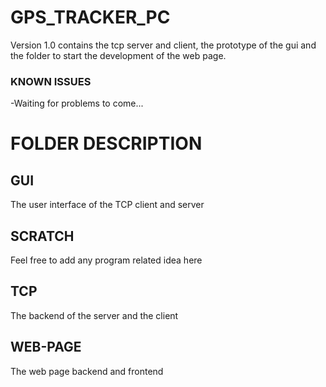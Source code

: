 # GPS_TRACKER_PC

Version 1.0 contains the tcp server and client, the prototype of the gui and the folder to start the development of the web page. 

### KNOWN ISSUES

-Waiting for problems to come...

# FOLDER DESCRIPTION

## GUI

The user interface of the TCP client and server

## SCRATCH

Feel free to add any program related idea here

## TCP

The backend of the server and the client

## WEB-PAGE

The web page backend and frontend
